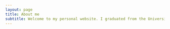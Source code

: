 ```yaml
---
layout: page
title: About me
subtitle: Welcome to my personal website. I graduated from the University of Miami in 2019 with a double major in Finance and Computer Science. I will pursue a Master’s in Science in Engineering in Computer and Information Science at the University of Pennsylvania beginning in fall of 2020, with a focus in Artificial Intelligence and Machine Learning. I am an avid coder, programmer, and engineer. I plan to update this website to include my latest work and projects. Thanks for visiting! 
---
```



